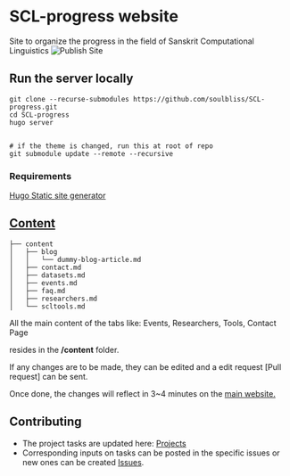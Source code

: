 # SCL-progress website 
Site to organize the progress in the field of Sanskrit Computational Linguistics
![Publish Site](https://github.com/soulbliss/SCL-progress/workflows/Publish%20Site/badge.svg)

## Run the server locally

```
git clone --recurse-submodules https://github.com/soulbliss/SCL-progress.git
cd SCL-progress
hugo server


# if the theme is changed, run this at root of repo
git submodule update --remote --recursive
```



### Requirements

[Hugo Static site generator](https://gohugo.io/getting-started/quick-start/#step-1-install-hugo)



## [Content](https://github.com/soulbliss/SCL-progress/tree/master/content)



```
├── content
│   ├── blog
│   │   └── dummy-blog-article.md
│   ├── contact.md
│   ├── datasets.md
│   ├── events.md
│   ├── faq.md
│   ├── researchers.md
│   └── scltools.md

```

All the main content of the tabs like: Events, Researchers, Tools, Contact Page

resides in the **/content** folder.

If any changes are to be made, they can be edited and a edit request [Pull request] can be sent.

Once done, the changes will reflect in 3~4 minutes on the [main website.](https://sclprogress.com/)



## Contributing



- The project tasks are updated here: [Projects](<https://github.com/soulbliss/SCL-progress/projects>) 
- Corresponding inputs on tasks can be posted in the specific issues or new ones can be created [Issues](https://github.com/soulbliss/SCL-progress/issues).


